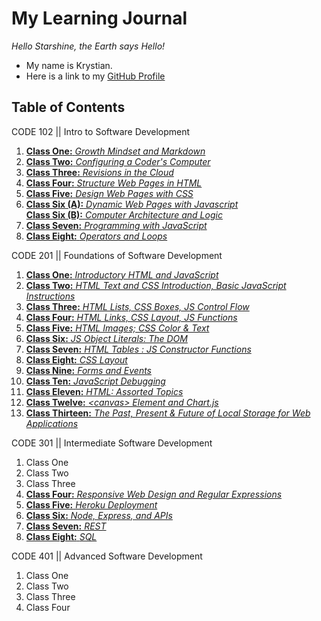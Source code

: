 # __My Learning Journal__

*Hello Starshine, the Earth says Hello!* 
  * My name is Krystian. 
  * Here is a link to my [GitHub Profile](https://github.com/KrystianFH)

## Table of Contents

CODE 102 || Intro to Software Development

1. [__Class One:__ *Growth Mindset and Markdown*](growth-mindset.md)
1. [__Class Two:__ *Configuring a Coder's Computer*](coders-computer.md)
1. [__Class Three:__ *Revisions in the Cloud*](revisions-in-cloud.md) 
1. [__Class Four:__ *Structure Web Pages in HTML*](structure-webpage-html.md)
1. [__Class Five:__ *Design Web Pages with CSS*](css.md)
1. [__Class Six (A):__ *Dynamic Web Pages with Javascript*](js-webpage.md)  
  [__Class Six (B):__ *Computer Architecture and Logic*](architecture.md)
1. [__Class Seven:__ *Programming with JavaScript*](js-program.md) 
1. [__Class Eight:__ *Operators and Loops*](loops.md
)

CODE 201 || Foundations of Software Development

1. [__Class One:__ *Introductory HTML and JavaScript*](class-01.md)
1. [__Class Two:__ *HTML Text and CSS Introduction, Basic JavaScript Instructions*](class-02.md)
1. [__Class Three:__ *HTML Lists, CSS Boxes, JS Control Flow*](class-03.md)
1. [__Class Four:__ *HTML Links, CSS Layout, JS Functions*](class-04.md)
1. [__Class Five:__ *HTML Images; CSS Color & Text*](class-05.md)
1. [__Class Six:__ *JS Object Literals: The DOM*](class-06.md)
1. [__Class Seven:__ *HTML Tables : JS Constructor Functions*](class-07.md)
1. [__Class Eight:__ *CSS Layout*](class-08.md)
1. [__Class Nine:__ *Forms and Events*](class-09.md)
1. [__Class Ten:__ *JavaScript Debugging*](class-10.md)
1. [__Class Eleven:__ *HTML: Assorted Topics*](class-11.md)
1. [__Class Twelve:__ *\<canvas\> Element and Chart.js*](class-12.md)
1. [__Class Thirteen:__ *The Past, Present & Future of Local Storage for Web Applications*](class-13.md)

CODE 301 || Intermediate Software Development

1. Class One
1. Class Two
1. Class Three
1. [__Class Four:__ *Responsive Web Design and Regular Expressions*](301class04.md)
1. [__Class Five:__ *Heroku Deployment*](301class05.md)
1. [__Class Six:__ *Node, Express, and APIs*](301class06.md)
1. [__Class Seven:__ *REST*](301class07.md)
1. [__Class Eight:__ *SQL*](301class08.md)


CODE 401 || Advanced Software Development

1. Class One
1. Class Two
1. Class Three
1. Class Four
